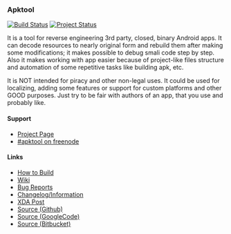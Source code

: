 ### Apktool

[![Build Status](https://travis-ci.org/iBotPeaches/Apktool.svg?branch=master)](https://travis-ci.org/iBotPeaches/Apktool)
[![Project Status](http://stillmaintained.com/iBotPeaches/Apktool.png)](http://stillmaintained.com/iBotPeaches/Apktool)

It is a tool for reverse engineering 3rd party, closed, binary Android apps. It can decode resources to nearly original form and rebuild them after making some modifications; it makes possible to debug smali code step by step. Also it makes working with app easier because of project-like files structure and automation of some repetitive tasks like building apk, etc.

It is NOT intended for piracy and other non-legal uses. It could be used for localizing, adding some features or support for custom platforms and other GOOD purposes. Just try to be fair with authors of an app, that you use and probably like.

#### Support
- [Project Page](http://code.google.com/p/android-apktool/)
- [#apktool on freenode](http://webchat.freenode.net/?channels=apktool)

#### Links
- [How to Build](https://code.google.com/p/android-apktool/wiki/BuildApktool)
- [Wiki](http://code.google.com/p/android-apktool/w/list)
- [Bug Reports](http://code.google.com/p/android-apktool/issues/list)
- [Changelog/Information](http://code.google.com/p/android-apktool/wiki/Changelog)
- [XDA Post](http://forum.xda-developers.com/showthread.php?p=28366939)
- [Source (Github)](https://github.com/iBotPeaches/Apktool)
- [Source (GoogleCode)](http://code.google.com/p/android-apktool/source/list)
- [Source (Bitbucket)](https://bitbucket.org/iBotPeaches/apktool/)

